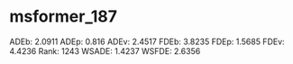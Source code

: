 # msformer_187

ADEb: 2.0911
ADEp: 0.816
ADEv: 2.4517
FDEb: 3.8235
FDEp: 1.5685
FDEv: 4.4236
Rank: 1243
WSADE: 1.4237
WSFDE: 2.6356